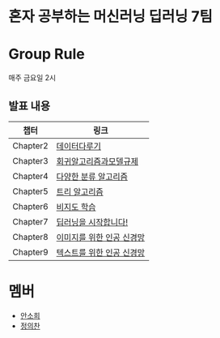 # 혼자 공부하는 머신러닝 딥러닝 7팀

# Group Rule
매주 금요일 2시

## 발표 내용
|챕터|링크|
|---|---|
|Chapter2|[데이터다루기](https://velog.io/@wjddmlcks22/CH02-데이터다루기)|
|Chapter3|[회귀알고리즘과모델규제](https://velog.io/@soheean1370/Chapter-03-회귀-알고리즘과-모델-규제)|
|Chapter4|[다양한 분류 알고리즘](https://velog.io/@wjddmlcks22/다양한-분류-알고리즘)|
|Chapter5|[트리 알고리즘](https://velog.io/@soheean1370/Chapter05-트리-알고리즘)|
|Chapter6|[비지도 학습](https://velog.io/@wjddmlcks22/CH06-비지도-학습)|
|Chapter7|[딥러닝을 시작합니다!](https://velog.io/@soheean1370/chapter7-딥러닝을-시작합니다)|
|Chapter8|[이미지를 위한 인공 신경망](https://velog.io/@wjddmlcks22/CH08-이미지를-위한-인공-신경망)|
|Chapter9|[텍스트를 위한 인공 신경망](https://velog.io/@soheean1370/CH09-텍스트를-위한-인공-신경망)|


# 멤버
- [안소희](https://github.com/soheean1370)
- [정의찬](https://github.com/JEuichan)

